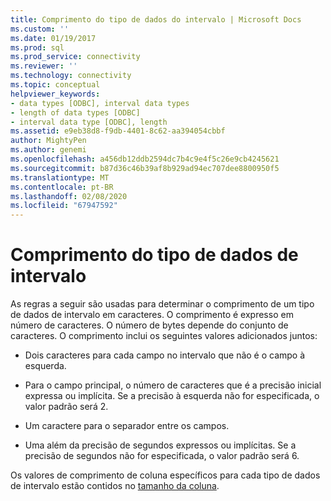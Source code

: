 ```yaml
---
title: Comprimento do tipo de dados do intervalo | Microsoft Docs
ms.custom: ''
ms.date: 01/19/2017
ms.prod: sql
ms.prod_service: connectivity
ms.reviewer: ''
ms.technology: connectivity
ms.topic: conceptual
helpviewer_keywords:
- data types [ODBC], interval data types
- length of data types [ODBC]
- interval data type [ODBC], length
ms.assetid: e9eb38d8-f9db-4401-8c62-aa394054cbbf
author: MightyPen
ms.author: genemi
ms.openlocfilehash: a456db12ddb2594dc7b4c9e4f5c26e9cb4245621
ms.sourcegitcommit: b87d36c46b39af8b929ad94ec707dee8800950f5
ms.translationtype: MT
ms.contentlocale: pt-BR
ms.lasthandoff: 02/08/2020
ms.locfileid: "67947592"
---
```

# <a name="interval-data-type-length"></a>Comprimento do tipo de dados de intervalo
As regras a seguir são usadas para determinar o comprimento de um tipo de dados de intervalo em caracteres. O comprimento é expresso em número de caracteres. O número de bytes depende do conjunto de caracteres. O comprimento inclui os seguintes valores adicionados juntos:  
  
-   Dois caracteres para cada campo no intervalo que não é o campo à esquerda.  
  
-   Para o campo principal, o número de caracteres que é a precisão inicial expressa ou implícita. Se a precisão à esquerda não for especificada, o valor padrão será 2.  
  
-   Um caractere para o separador entre os campos.  
  
-   Uma além da precisão de segundos expressos ou implícitas. Se a precisão de segundos não for especificada, o valor padrão será 6.  
  
 Os valores de comprimento de coluna específicos para cada tipo de dados de intervalo estão contidos no [tamanho da coluna](../../../odbc/reference/appendixes/column-size.md).
